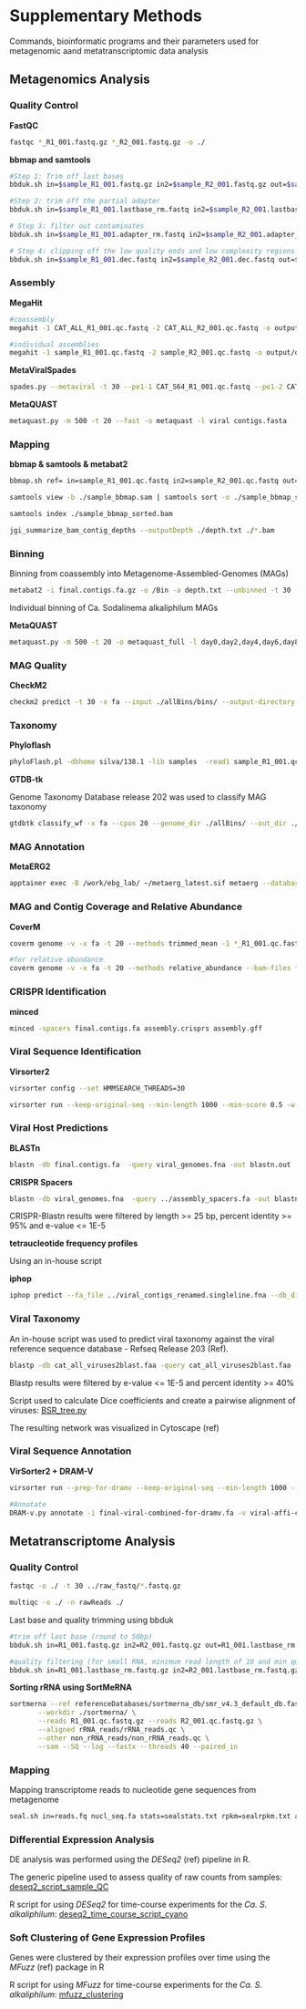 # Supplementary Methods

Commands, bioinformatic programs and their parameters used for metagenomic aand metatranscriptomic data analysis

## Metagenomics Analysis

### Quality Control

**FastQC**

```bash
fastqc *_R1_001.fastq.gz *_R2_001.fastq.gz -o ./
```

**bbmap and samtools**

```bash
#Step 1: Trim off last bases
bbduk.sh in=$sample_R1_001.fastq.gz in2=$sample_R2_001.fastq.gz out=$sample_R1_001.lastbase_rm.fastq out2=$sample_R2_001.lastbase_rm.fastq ftm=5

#Step 2: trim off the partial adapter
bbduk.sh in=$sample_R1_001.lastbase_rm.fastq in2=$sample_R2_001.lastbase_rm.fastq out=$sample_R1_001.adapter_rm.fastq out2=$sample_R2_001.adapter_rm.fastq ref=~/data/Programs/Metagenomics/bbmap/resources/adapters.fa tbo tpe k=23 mink=11 hdist=1 ktrim=r

# Step 3: filter out contaminates
bbduk.sh in=$sample_R1_001.adapter_rm.fastq in2=$sample_R2_001.adapter_rm.fastq out=$sample_R1_001.dec.fastq out2=$sample_R2_001.dec.fastq outm=$sample_contaminates.fq ref=~/data/Programs/Metagenomics/bbmap/resources/phix_adapters.fa.gz k=31 hdist=1 stats=$sample_stats.txt

# Step 4: clipping off the low quality ends and low complexity regions (high entropy; AAAAAAA)
bbduk.sh in=$sample_R1_001.dec.fastq in2=$sample_R2_001.dec.fastq out=$sample_R1_001.qc.fastq out2=$sample_R2_001.qc.fastq qtrim=rl trimq=15 minlength=30 entropy=0.5
```

### Assembly

**MegaHit**

```bash
#coassembly
megahit -1 CAT_ALL_R1_001.qc.fastq -2 CAT_ALL_R2_001.qc.fastq -o output/dir

#individual assemblies
megahit -1 sample_R1_001.qc.fastq -2 sample_R2_001.qc.fastq -o output/dir/S52

```

**MetaViralSpades**

```bash
spades.py --metaviral -t 30 --pe1-1 CAT_S64_R1_001.qc.fastq --pe1-2 CAT_S64_R2_001.qc.fastq --pe2-1 CAT_S65_R1_001.qc.fastq --pe2-2 CAT_S65_R2_001.qc.fastq --pe3-1 CAT_S66_R1_001.qc.fastq --pe3-2 CAT_S66_R2_001.qc.fastq --pe4-1 CAT_S70_R1_001.qc.fastq --pe4-2 CAT_S70_R2_001.qc.fastq -o ./S64_65_66_70_viralSpades/
```

**MetaQUAST**

```bash
metaquast.py -m 500 -t 20 --fast -o metaquast -l viral contigs.fasta
```

### Mapping

**bbmap & samtools & metabat2**

```bash
bbmap.sh ref= in=sample_R1_001.qc.fastq in2=sample_R2_001.qc.fastq out=./sample_bbmap.sam covstats=./sample_bbmap_covstats.txt scafstats=./sample_bbmap_scafstats.txt threads=20 minid=0.95 ambiguous=toss

samtools view -b ./sample_bbmap.sam | samtools sort -o ./sample_bbmap_sorted.bam

samtools index ./sample_bbmap_sorted.bam

jgi_summarize_bam_contig_depths --outputDepth ./depth.txt ./*.bam
```

### Binning

Binning from coassembly into Metagenome-Assembled-Genomes (MAGs)

```bash
metabat2 -i final.contigs.fa.gz -o /Bin -a depth.txt --unbinned -t 30 -v
```

Individual binning of Ca. Sodalinema alkaliphilum MAGs

**MetaQUAST**

```bash
metaquast.py -m 500 -t 20 -o metaquast_full -l day0,day2,day4,day6,day8,day9 day0/final.contigs.fa day2/final.contigs.fa day4/final.contigs.fa day6/final.contigs.fa day8/final.contigs.fa day9/final.contigs.fa -r phormidium_ref.fasta
```

### MAG Quality

**CheckM2**

```bash
checkm2 predict -t 30 -x fa --input ./allBins/bins/ --output-directory ./Checkm2
```


### Taxonomy

**Phyloflash**

```bash
phyloFlash.pl -dbhome silva/138.1 -lib samples  -read1 sample_R1_001.qc.fastq -read2 sample_R2_001.qc.fastq -readlength 150
```

**GTDB-tk**

Genome Taxonomy Database release 202 was used to classify MAG taxonomy

```bash
gtdbtk classify_wf -x fa --cpus 20 --genome_dir ./allBins/ --out_dir ./ --pplacer_cpus 20
```

### MAG Annotation

**MetaERG2**

```bash
apptainer exec -B /work/ebg_lab/ ~/metaerg_latest.sif metaerg --database_dir /referenceDatabases/metaerg_database/ --path_to_signalp /referenceDatabases/metaerg_database/ --path_to_tmhmm /referenceDatabases/metaerg_database/ --contig_file ./allBins/ --rename_genomes --rename_contigs --cpus 40 --file_extension .fna
```

### MAG and Contig Coverage and Relative Abundance

**CoverM**

```bash
coverm genome -v -x fa -t 20 --methods trimmed_mean -1 *_R1_001.qc.fastq -2 *_R2_001.qc.fastq --genome-fasta-directory bins --bam-file-cache-directory ./coverm_bam -o out_genome_coverage.tsv

#for relative abundance
coverm genome -v -x fa -t 20 --methods relative_abundance --bam-files *.bam -s '~' -o output_relative_abundances.tsv
```

### CRISPR Identification

**minced**

```bash
minced -spacers final.contigs.fa assembly.crisprs assembly.gff
```

### Viral Sequence Identification

**Virsorter2**

```bash
virsorter config --set HMMSEARCH_THREADS=30

virsorter run --keep-original-seq --min-length 1000 --min-score 0.5 -w ./pass1 -i ../final.contigs.fa.gz --include-groups dsDNAphage,ssDNA -j 30 all
```

### Viral Host Predictions

**BLASTn**

```bash
blastn -db final.contigs.fa  -query viral_genomes.fna -out blastn.out
```

**CRISPR Spacers**

```bash
blastn -db viral_genomes.fna  -query ../assembly_spacers.fa -out blastn.out -task "blastn-short" -outfmt 6 -dust no
```
CRISPR-Blastn results were filtered by length >= 25 bp, percent identity >= 95% and e-value <= 1E-5 

**tetraucleotide frequency profiles**

Using an in-house script

**iphop**

```bash
iphop predict --fa_file ../viral_contigs_renamed.singleline.fna --db_dir /work/ebg_lab/referenceDatabases/iphop/db/ --out_dir iphop_output/
```

### Viral Taxonomy

An in-house script was used to predict viral taxonomy against the viral reference sequence database - Refseq Release 203 (Ref).

```bash
blastp -db cat_all_viruses2blast.faa -query cat_all_viruses2blast.faa -out VCproteins_refseq_selfblastp_hsp1.out -outfmt 6 -num_threads 20 -max_hsps 1
```
Blastp results were filtered by e-value <= 1E-5 and percent identity >= 40%

Script used to calculate Dice coefficients and create a pairwise alignment of viruses: [BSR_tree.py](https://github.com/vmkhot/labjournal/blob/main/Scripts/Python/BSR_tree.py)

The resulting network was visualized in Cytoscape (ref)

### Viral Sequence Annotation

**VirSorter2 + DRAM-V**

```bash
virsorter run --prep-for-dramv --keep-original-seq --min-length 1000 --min-score 0.5 -w ./pass1 -i viral_genomes.fasta --include-groups dsDNAphage,ssDNA -j 50 all

#Annotate
DRAM-v.py annotate -i final-viral-combined-for-dramv.fa -v viral-affi-contigs-for-dramv.tab -o ./dramv/ --threads 30
```

## Metatranscriptome Analysis

### Quality Control

```bash
fastqc -o ./ -t 30 ../raw_fastq/*.fastq.gz

multiqc -o ./ -n rawReads ./
```

Last base and quality trimming using bbduk

```bash
#trim off last base (round to 50bp)
bbduk.sh in=R1_001.fastq.gz in2=R2_001.fastq.gz out=R1_001.lastbase_rm.fastq.gz out2=R2_001.lastbase_rm.fastq.gz ftm=5

#quality filtering (for small RNA, minimum read length of 10 and min quality of 15)
bbduk.sh in=R1_001.lastbase_rm.fastq.gz in2=R2_001.lastbase_rm.fastq.gz  out=R1_001.qc.fastq.gz out2=R2_001.qc.fastq.gz qtrim=rl trimq=15 minlength=10
```

**Sorting rRNA using SortMeRNA**

```bash
sortmerna --ref referenceDatabases/sortmerna_db/smr_v4.3_default_db.fasta \
       --workdir ./sortmerna/ \
       --reads R1_001.qc.fastq.gz --reads R2_001.qc.fastq.gz \
       --aligned rRNA_reads/rRNA_reads.qc \
       --other non_rRNA_reads/non_rRNA_reads.qc \
       --sam --SQ --log --fastx --threads 40 --paired_in
```

### Mapping

Mapping transcriptome reads to nucleotide gene sequences from metagenome

```bash
seal.sh in=reads.fq nucl_seq.fa stats=sealstats.txt rpkm=sealrpkm.txt ambig=all
```

### Differential Expression Analysis

DE analysis was performed using the *DESeq2* (ref) pipeline in R. 

The generic pipeline used to assess quality of raw counts from samples: [deseq2_script_sample_QC](https://github.com/vmkhot/Metatranscriptomics/blob/main/R-scripts/deseq2_script_sample_QC.R) 

R script for using *DESeq2* for time-course experiments for the *Ca. S. alkaliphilum*: [deseq2_time_course_script_cyano](https://github.com/vmkhot/Metatranscriptomics/blob/main/R-scripts/deseq2_time_course_script_cyano.R)

### Soft Clustering of Gene Expression Profiles

Genes were clustered by their expression profiles over time using the *MFuzz* (ref) package in R

R script for using *MFuzz* for time-course experiments for the *Ca. S. alkaliphilum*: [mfuzz_clustering](https://github.com/vmkhot/Metatranscriptomics/blob/main/R-scripts/mfuzz_clustering.R)
